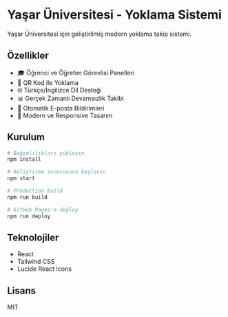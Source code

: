 # Yaşar Üniversitesi - Yoklama Sistemi

Yaşar Üniversitesi için geliştirilmiş modern yoklama takip sistemi.

## Özellikler

- 🎓 Öğrenci ve Öğretim Görevlisi Panelleri
- 📱 QR Kod ile Yoklama
- 🌐 Türkçe/İngilizce Dil Desteği
- 📊 Gerçek Zamanlı Devamsızlık Takibi
- 📧 Otomatik E-posta Bildirimleri
- 🎨 Modern ve Responsive Tasarım

## Kurulum
```bash
# Bağımlılıkları yükleyin
npm install

# Geliştirme sunucusunu başlatın
npm start

# Production build
npm run build

# GitHub Pages'e deploy
npm run deploy
```

## Teknolojiler

- React
- Tailwind CSS
- Lucide React Icons

## Lisans

MIT